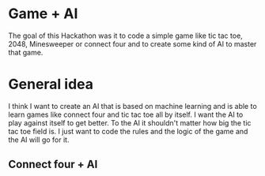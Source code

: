 # Game + AI

The goal of this Hackathon was it to code a simple game like tic tac toe, 2048, Minesweeper or connect four and to create some kind of AI to master that game.

# General idea

I think I want to create an AI that is based on machine learning and is able to learn games like connect four and tic tac toe all by itself.
I want the AI to play against itself to get better. To the AI it shouldn't matter how big the tic tac toe field is. 
I just want to code the rules and the logic of the game and the AI will go for it.


## Connect four + AI


